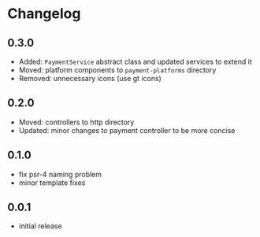 # Changelog


## 0.3.0
- Added: `PaymentService` abstract class and updated services to extend it
- Moved: platform components to `payment-platforms` directory
- Removed: unnecessary icons (use gt icons)

## 0.2.0
- Moved: controllers to http directory
- Updated: minor changes to payment controller to be more concise

## 0.1.0
- fix psr-4 naming problem
- minor template fixes

## 0.0.1
- initial release
